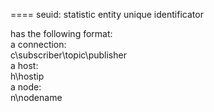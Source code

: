 ====
seuid: statistic entity unique identificator

has the following format:  
a connection:  
	c\subscriber\topic\publisher  
a host:  
	h\hostip  
a node:  
	n\nodename  